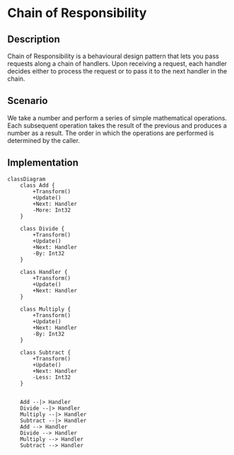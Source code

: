 ﻿# Chain of Responsibility

## Description

Chain of Responsibility is a behavioural design pattern 
that lets you pass requests along a chain of handlers. 
Upon receiving a request, each handler decides either 
to process the request or to pass it to the next 
handler in the chain.

## Scenario

We take a number and perform a series of simple 
mathematical operations. Each subsequent operation
takes the result of the previous and produces 
a number as a result. The order in which the 
operations are performed is determined by the caller.

## Implementation

```mermaid
classDiagram
    class Add {
        +Transform()
        +Update()
        +Next: Handler
        -More: Int32
    }

    class Divide {
        +Transform()
        +Update()
        +Next: Handler
        -By: Int32
    }

    class Handler {
        +Transform()
        +Update()
        +Next: Handler
    }

    class Multiply {
        +Transform()
        +Update()
        +Next: Handler
        -By: Int32
    }

    class Subtract {
        +Transform()
        +Update()
        +Next: Handler
        -Less: Int32
    }


    Add --|> Handler
    Divide --|> Handler
    Multiply --|> Handler
    Subtract --|> Handler
    Add --> Handler
    Divide --> Handler
    Multiply --> Handler
    Subtract --> Handler

```
